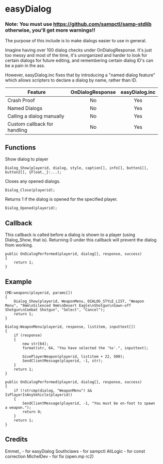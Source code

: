# easyDialog

### Note: You must use https://github.com/sampctl/samp-stdlib otherwise, you'll get more warnings!!

The purpose of this include is to make dialogs easier to use in general.

Imagine having over 100 dialog checks under OnDialogResponse. It's just too messy and most of the time, it's unorganized and harder to look for certain dialogs for future editing, and remembering certain dialog ID's can be a pain in the ass.

However, easyDialog.inc fixes that by introducing a "named dialog feature" which allows scripters to declare a dialog by name, rather than ID.

| Feature                      | OnDialogResponse | easyDialog.inc |
|------------------------------|:----------------:|:--------------:|
| Crash Proof                  |        No        |       Yes      |
| Named Dialogs                |        No        |       Yes      |
| Calling a dialog manually    |        No        |       Yes      |
| Custom callback for handling |        No        |       Yes      |

## Functions

Show dialog to player

```pawn
Dialog_Show(playerid, dialog, style, caption[], info[], button1[], button2[], {Float,_}:...);
```

Closes any opened dialogs.

```pawn
Dialog_Close(playerid);
```

Returns 1 if the dialog is opened for the specified player.

```pawn
Dialog_Opened(playerid);
```

## Callback

This callback is called before a dialog is shown to a player (using Dialog_Show, that is). Returning 0 under this callback will prevent the dialog from working.

```pawn
public OnDialogPerformed(playerid, dialog[], response, success)
{
    return 1;
}
```

## Example

```pawn
CMD:weapons(playerid, params[])
{
    Dialog_Show(playerid, WeaponMenu, DIALOG_STYLE_LIST, "Weapon Menu", "9mm\nSilenced 9mm\nDesert Eagle\nShotgun\nSawn-off Shotgun\nCombat Shotgun", "Select", "Cancel");
    return 1;
}

Dialog:WeaponMenu(playerid, response, listitem, inputtext[])
{
    if (response)
    {
        new str[64];
        format(str, 64, "You have selected the '%s'.", inputtext);

        GivePlayerWeapon(playerid, listitem + 22, 500);
        SendClientMessage(playerid, -1, str);
    }
    return 1;
}

public OnDialogPerformed(playerid, dialog[], response, success)
{
    if (!strcmp(dialog, "WeaponMenu") && IsPlayerInAnyVehicle(playerid))
    {
        SendClientMessage(playerid, -1, "You must be on-foot to spawn a weapon.");
        return 0;
    }
    return 1;
}
```

## Credits
Emmet_ - for easyDialog
Southclaws - for sampctl
AliLogic - for const correction
MichelDev - for fix (open.mp rc2)